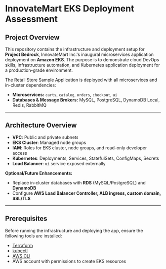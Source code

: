 # InnovateMart EKS Deployment Assessment

## Project Overview

This repository contains the infrastructure and deployment setup for **Project Bedrock**, InnovateMart Inc.'s inaugural microservices application deployment on **Amazon EKS**. The purpose is to demonstrate cloud DevOps skills, infrastructure automation, and Kubernetes application deployment for a production-grade environment.

The Retail Store Sample Application is deployed with all microservices and in-cluster dependencies:

- **Microservices:** `carts`, `catalog`, `orders`, `checkout`, `ui`
- **Databases & Message Brokers:** MySQL, PostgreSQL, DynamoDB Local, Redis, RabbitMQ

---

## Architecture Overview

- **VPC**: Public and private subnets
- **EKS Cluster**: Managed node groups
- **IAM**: Roles for EKS cluster, node groups, and read-only developer access
- **Kubernetes**: Deployments, Services, StatefulSets, ConfigMaps, Secrets
- **Load Balancer**: `ui` service exposed externally

**Optional/Future Enhancements:**

- Replace in-cluster databases with **RDS** (MySQL/PostgreSQL) and **DynamoDB**
- Configure **AWS Load Balancer Controller, ALB ingress, custom domain, SSL/TLS**

---

## Prerequisites

Before running the infrastructure and deploying the app, ensure the following tools are installed:

- [Terraform](https://www.terraform.io/downloads)
- [kubectl](https://kubernetes.io/docs/tasks/tools/)
- [AWS CLI](https://aws.amazon.com/cli/)
- AWS account with permissions to create EKS resources
